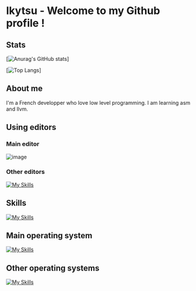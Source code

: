 # Ikytsu - Welcome to my Github profile !

## Stats
[![Anurag's GitHub stats](https://github-readme-stats.vercel.app/api?username=Ikytsu&theme=tokyonight)]

[![Top Langs](https://github-readme-stats.vercel.app/api/top-langs/?username=Ikytsu&layout=compact&theme=tokyonight)]

## About me

I'm a French developper who love low level programming.
I am learning asm and llvm.

## Using editors
### Main editor
![image](https://github.com/Ikytsu/Ikytsu/assets/155775453/45dd95cb-d2b8-4149-949c-3391fce8c303)
### Other editors
[![My Skills](https://skillicons.dev/icons?i=vim,neovim&theme=dark)](https://skillicons.dev)
## Skills
[![My Skills](https://skillicons.dev/icons?i=c,cpp,python,bash&theme=dark)](https://skillicons.dev)

## Main operating system
[![My Skills](https://skillicons.dev/icons?i=linux,mint&theme=dark)](https://skillicons.dev)

## Other operating systems
[![My Skills](https://skillicons.dev/icons?i=linux,arch,debian,redhat&theme=dark)](https://skillicons.dev)


